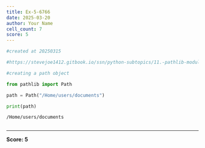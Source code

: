 ```yaml
---
title: Ex-5-6766
date: 2025-03-20
author: Your Name
cell_count: 7
score: 5
---
```


```python
#created at 20250315
```


```python
#https://stevejoe1412.gitbook.io/ssn/python-subtopics/11.-pathlib-module
```


```python
#creating a path object
```


```python
from pathlib import Path
```


```python
path = Path("/Home/users/documents")
```


```python
print(path)
```

    /Home/users/documents



```python

```


---
**Score: 5**